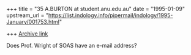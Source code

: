 +++
title = "35 A.BURTON at student.anu.edu.au"
date = "1995-01-09"
upstream_url = "https://list.indology.info/pipermail/indology/1995-January/001753.html"

+++
[Archive link](https://list.indology.info/pipermail/indology/1995-January/001753.html)

Does Prof. Wright of SOAS have an e-mail address?






